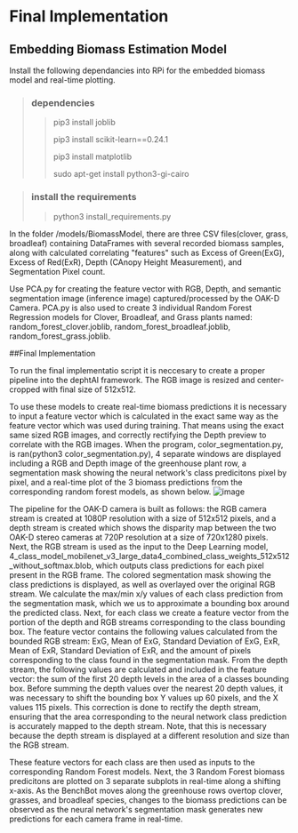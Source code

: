 # Final Implementation

## Embedding Biomass Estimation Model

Install the following dependancies into RPi for the embedded biomass model and real-time plotting. 

> ### **dependencies**
>>
>> pip3 install joblib
>> 
>> pip3 install scikit-learn==0.24.1
>> 
>> pip3 install matplotlib
>> 
>> sudo apt-get install python3-gi-cairo

> ### **install the requirements**
>>
>> python3 install_requirements.py


In the folder /models/BiomassModel, there are three CSV files(clover, grass, broadleaf) containing DataFrames with several recorded biomass samples, along with calculated correlating "features" such as Excess of Green(ExG), Excess of Red(ExR), Depth (CAnopy Height Measurement), and Segmentation Pixel count.

Use PCA.py for creating the feature vector with RGB, Depth, and semantic segmentation image (inference image) captured/processed by the OAK-D Camera. PCA.py is also used to create 3 individual Random Forest Regression models for Clover, Broadleaf, and Grass plants named: random_forest_clover.joblib, random_forest_broadleaf.joblib, random_forest_grass.joblib.

##Final Implementation

To run the final implementatio script it is neccesary to create a proper pipeline into the dephtAI framework. The RGB image is resized and center-cropped with final size of 512x512.

To use these models to create real-time biomass predictions it is necessary to input a feature vector which is calculated in the exact same way as the feature vector which was used during training. That means using the exact same sized RGB images, and correctly rectifying the Depth preview to correlate with the RGB images. When the program, color_segmentation.py, is ran(python3 color_segmentation.py), 4 separate windows are displayed including a RGB and Depth image of the greenhouse plant row, a segmentation mask showing the neural network's class predicitons pixel by pixel, and a real-time plot of the 3 biomass predictions from the corresponding random forest models, as shown below. 
![image](https://user-images.githubusercontent.com/70924969/125471205-2f4777a9-cd56-499f-b7a7-1d1df0f764f0.png)

  The pipeline for the OAK-D camera is built as follows: the RGB camera stream is created at 1080P resolution with a size of 512x512 pixels, and a depth stream is created which shows the disparity map between the two OAK-D stereo cameras at 720P resolution at a size of 720x1280 pixels. Next, the RGB stream is used as the input to the Deep Learning model, 4_class_model_mobilenet_v3_large_data4_combined_class_weights_512x512_without_softmax.blob, which outputs class predictions for each pixel present in the RGB frame. The colored segmentation mask showing the class predictions is displayed, as well as overlayed over the original RGB stream. We calculate the max/min x/y values of each class prediction from the segmentation mask, which we us to approximate a bounding box around the predicted class. 
  Next, for each class we create a feature vector from the portion of the depth and RGB streams corresponding to the class bounding box. The feature vector contains the following values calculated from the bounded RGB stream: ExG, Mean of ExG, Standard Deviation of ExG, ExR, Mean of ExR, Standard Deviation of ExR, and the amount of pixels corresponding to the class found in the segmentation mask. From the depth stream, the following values are calculated and included in the feature vector: the sum of the first 20 depth levels in the area of a classes bounding box. Before summing the depth values over the nearest 20 depth values, it was necessary to shift the bounding box Y values up 60 pixels, and the X values 115 pixels. This correction is done to rectify the depth stream, ensuring that the area corresponding to the neural network class prediction is accurately mapped to the depth stream. Note, that this is necessary because the depth stream is displayed at a different resolution and size than the RGB stream. 

  These feature vectors for each class are then used as inputs to the corresponding Random Forest models. Next, the 3 Random Forest biomass predicitons are plotted on 3 separate subplots in real-time along a shifting x-axis. As the BenchBot moves along the greenhouse rows overtop clover, grasses, and broadleaf species, changes to the biomass predictions can be observed as the neural network's segmentation mask generates new predictions for each camera frame in real-time. 
##

